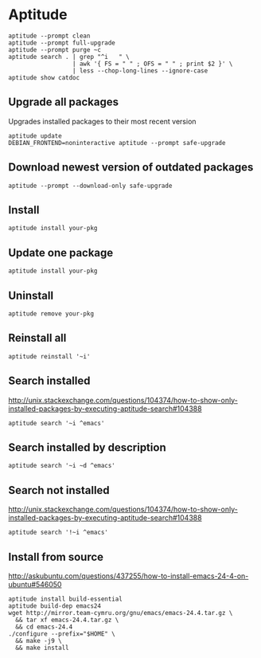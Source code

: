 # Aptitude

    aptitude --prompt clean
    aptitude --prompt full-upgrade
    aptitude --prompt purge ~c
    aptitude search . | grep "^i   " \
                      | awk '{ FS = " " ; OFS = " " ; print $2 }' \
                      | less --chop-long-lines --ignore-case
    aptitude show catdoc

## Upgrade all packages

Upgrades installed packages to their most recent version

    aptitude update
    DEBIAN_FRONTEND=noninteractive aptitude --prompt safe-upgrade

## Download newest version of outdated packages

    aptitude --prompt --download-only safe-upgrade

## Install

    aptitude install your-pkg

## Update one package

    aptitude install your-pkg

## Uninstall

    aptitude remove your-pkg

## Reinstall all

    aptitude reinstall '~i'

## Search installed

<http://unix.stackexchange.com/questions/104374/how-to-show-only-installed-packages-by-executing-aptitude-search#104388>

    aptitude search '~i ^emacs'

## Search installed by description

    aptitude search '~i ~d ^emacs'

## Search not installed

<http://unix.stackexchange.com/questions/104374/how-to-show-only-installed-packages-by-executing-aptitude-search#104388>

    aptitude search '!~i ^emacs'

## Install from source

<http://askubuntu.com/questions/437255/how-to-install-emacs-24-4-on-ubuntu#546050>

    aptitude install build-essential
    aptitude build-dep emacs24
    wget http://mirror.team-cymru.org/gnu/emacs/emacs-24.4.tar.gz \
      && tar xf emacs-24.4.tar.gz \
      && cd emacs-24.4
    ./configure --prefix="$HOME" \
      && make -j9 \
      && make install
